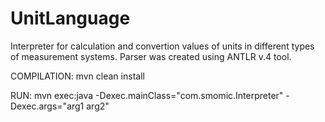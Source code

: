 # UnitLanguage
Interpreter for calculation and convertion values of units in different types of measurement systems. Parser was created using ANTLR v.4 tool.

COMPILATION:
mvn clean install

RUN:
mvn exec:java -Dexec.mainClass="com.smomic.Interpreter" -Dexec.args="arg1 arg2"  
